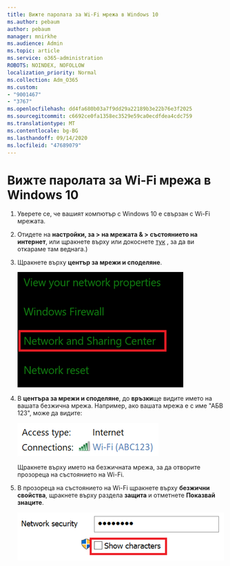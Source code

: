 ```yaml
---
title: Вижте паролата за Wi-Fi мрежа в Windows 10
ms.author: pebaum
author: pebaum
manager: mnirkhe
ms.audience: Admin
ms.topic: article
ms.service: o365-administration
ROBOTS: NOINDEX, NOFOLLOW
localization_priority: Normal
ms.collection: Adm_O365
ms.custom:
- "9001467"
- "3767"
ms.openlocfilehash: dd4fa680b03a7f9dd29a22189b3e22b76e3f2025
ms.sourcegitcommit: c6692ce0fa1358ec3529e59ca0ecdfdea4cdc759
ms.translationtype: MT
ms.contentlocale: bg-BG
ms.lasthandoff: 09/14/2020
ms.locfileid: "47689079"
---
```

# <a name="view-wi-fi-network-password-in-windows-10"></a>Вижте паролата за Wi-Fi мрежа в Windows 10

1. Уверете се, че вашият компютър с Windows 10 е свързан с Wi-Fi мрежата.

2. Отидете на **настройки, за > на мрежата & > състоянието на интернет**, или щракнете върху или докоснете [тук](ms-settings:network?activationSource=GetHelp) , за да ви откараме там веднага.)

3. Щракнете върху **център за мрежи и споделяне**.

    ![Център за мрежи и споделяне.](media/network-sharing-center.png)

4. В **центъра за мрежи и споделяне**, до **връзки**ще видите името на вашата безжична мрежа. Например, ако вашата мрежа е с име "АБВ 123", може да видите:

    ![Мрежови връзки.](media/network-connections.png)

    Щракнете върху името на безжичната мрежа, за да отворите прозореца на състоянието на Wi-Fi. 

5. В прозореца на състоянието на Wi-Fi щракнете върху **безжични свойства**, щракнете върху раздела **защита** и отметнете **Показвай знаците**.

    ![Показвай знаците за парола за Wi-Fi.](media/show-password-characters.png)


